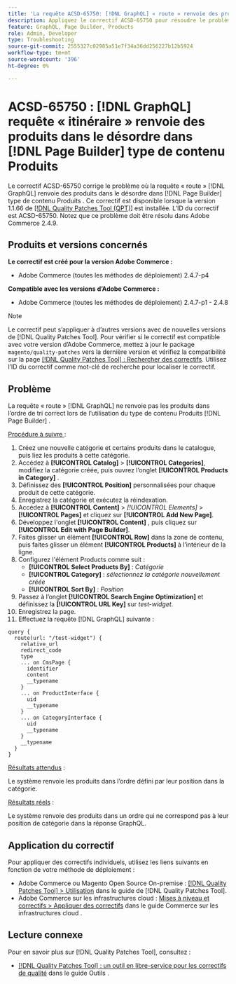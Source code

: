 ```yaml
---
title: 'La requête ACSD-65750: [!DNL GraphQL] « route » renvoie des produits dans le désordre dans le type  [!DNL Page Builder]  contenu Products'
description: Appliquez le correctif ACSD-65750 pour résoudre le problème d’Adobe Commerce où la requête « itinéraire » de GraphQL renvoie des produits dans le désordre du type  [!DNL Page Builder]  contenu Products.
feature: GraphQL, Page Builder, Products
role: Admin, Developer
type: Troubleshooting
source-git-commit: 2555327c02985a51e7f34a36dd256227b12b5924
workflow-type: tm+mt
source-wordcount: '396'
ht-degree: 0%

---
```



# ACSD-65750 : [!DNL GraphQL] requête « itinéraire » renvoie des produits dans le désordre dans [!DNL Page Builder] type de contenu Produits

Le correctif ACSD-65750 corrige le problème où la requête « route » [!DNL GraphQL] renvoie des produits dans le désordre dans [!DNL Page Builder] type de contenu Produits . Ce correctif est disponible lorsque la version 1.1.66 de [[!DNL Quality Patches Tool (QPT)]](/help/tools/quality-patches-tool/quality-patches-tool-to-self-serve-quality-patches.md) est installée. L’ID du correctif est ACSD-65750. Notez que ce problème doit être résolu dans Adobe Commerce 2.4.9.

## Produits et versions concernés

**Le correctif est créé pour la version Adobe Commerce :**

* Adobe Commerce (toutes les méthodes de déploiement) 2.4.7-p4

**Compatible avec les versions d’Adobe Commerce :**

* Adobe Commerce (toutes les méthodes de déploiement) 2.4.7-p1 - 2.4.8

>[!NOTE]
>
>Le correctif peut s’appliquer à d’autres versions avec de nouvelles versions de [!DNL Quality Patches Tool]. Pour vérifier si le correctif est compatible avec votre version d’Adobe Commerce, mettez à jour le package `magento/quality-patches` vers la dernière version et vérifiez la compatibilité sur la page [[!DNL Quality Patches Tool] : Rechercher des correctifs](https://experienceleague.adobe.com/tools/commerce-quality-patches/index.html). Utilisez l’ID du correctif comme mot-clé de recherche pour localiser le correctif.

## Problème

La requête « route » [!DNL GraphQL] ne renvoie pas les produits dans l’ordre de tri correct lors de l’utilisation du type de contenu Produits [!DNL Page Builder] .

<u>Procédure à suivre </u> :

1. Créez une nouvelle catégorie et certains produits dans le catalogue, puis liez les produits à cette catégorie.
1. Accédez à **[!UICONTROL Catalog]** > **[!UICONTROL Categories]**, modifiez la catégorie créée, puis ouvrez l’onglet **[!UICONTROL Products in Category]** .
1. Définissez des **[!UICONTROL Position]** personnalisées pour chaque produit de cette catégorie.
1. Enregistrez la catégorie et exécutez la réindexation.
1. Accédez à **[!UICONTROL Content]** > *[!UICONTROL Elements]* > **[!UICONTROL Pages]** et cliquez sur **[!UICONTROL Add New Page]**.
1. Développez l&#39;onglet **[!UICONTROL Content]** , puis cliquez sur **[!UICONTROL Edit with Page Builder]**.
1. Faites glisser un élément **[!UICONTROL Row]** dans la zone de contenu, puis faites glisser un élément **[!UICONTROL Products]** à l’intérieur de la ligne.
1. Configurez l&#39;élément Products comme suit :
   * **[!UICONTROL Select Products By]** : *Catégorie*
   * **[!UICONTROL Category]** : *sélectionnez la catégorie nouvellement créée*
   * **[!UICONTROL Sort By]** : *Position*
1. Passez à l’onglet **[!UICONTROL Search Engine Optimization]** et définissez la **[!UICONTROL URL Key]** sur *test-widget*.
1. Enregistrez la page.
1. Effectuez la requête [!DNL GraphQL] suivante :

```
query {
  route(url: "/test-widget") {
    relative_url
    redirect_code
    type
    ... on CmsPage {
      identifier
      content
      __typename
    }
    ... on ProductInterface {
      uid
      __typename
    }
    ... on CategoryInterface {
      uid
      __typename
    }
    __typename
  }
}
```

<u>Résultats attendus</u> :

Le système renvoie les produits dans l’ordre défini par leur position dans la catégorie.

<u>Résultats réels</u> :

Le système renvoie des produits dans un ordre qui ne correspond pas à leur position de catégorie dans la réponse GraphQL.

## Application du correctif

Pour appliquer des correctifs individuels, utilisez les liens suivants en fonction de votre méthode de déploiement :

* Adobe Commerce ou Magento Open Source On-premise : [[!DNL Quality Patches Tool] > Utilisation](/help/tools/quality-patches-tool/usage.md) dans le guide de [!DNL Quality Patches Tool].
* Adobe Commerce sur les infrastructures cloud : [Mises à niveau et correctifs > Appliquer des correctifs](https://experienceleague.adobe.com/docs/commerce-cloud-service/user-guide/develop/upgrade/apply-patches.html) dans le guide Commerce sur les infrastructures cloud .

## Lecture connexe

Pour en savoir plus sur [!DNL Quality Patches Tool], consultez :

* [[!DNL Quality Patches Tool] : un outil en libre-service pour les correctifs de qualité](/help/tools/quality-patches-tool/quality-patches-tool-to-self-serve-quality-patches.md) dans le guide Outils .
